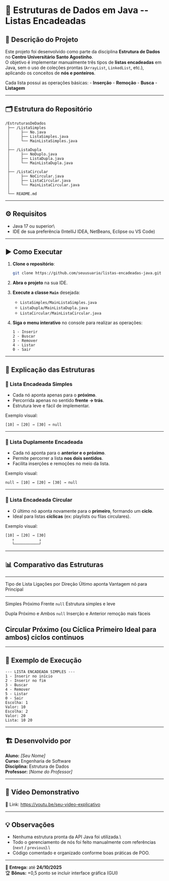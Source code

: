 # 🧩 Estruturas de Dados em Java -- Listas Encadeadas

## 📘 Descrição do Projeto

Este projeto foi desenvolvido como parte da disciplina **Estrutura de
Dados** no **Centro Universitário Santo Agostinho**.\
O objetivo é implementar manualmente três tipos de **listas encadeadas**
em Java, sem o uso de coleções prontas (`ArrayList`, `LinkedList`,
etc.), aplicando os conceitos de **nós e ponteiros**.

Cada lista possui as operações básicas: - **Inserção** - **Remoção** -
**Busca** - **Listagem**

------------------------------------------------------------------------

## 🗂 Estrutura do Repositório

    /EstruturasDeDados
     ├── /ListaSimples
     │     ├── No.java
     │     ├── ListaSimples.java
     │     └── MainListaSimples.java
     │
     ├── /ListaDupla
     │     ├── NoDuplo.java
     │     ├── ListaDupla.java
     │     └── MainListaDupla.java
     │
     ├── /ListaCircular
     │     ├── NoCircular.java
     │     ├── ListaCircular.java
     │     └── MainListaCircular.java
     │
     └── README.md

------------------------------------------------------------------------

## ⚙️ Requisitos

-   Java 17 ou superior\
-   IDE de sua preferência (IntelliJ IDEA, NetBeans, Eclipse ou VS Code)

------------------------------------------------------------------------

## ▶️ Como Executar

1.  **Clone o repositório**:

    ``` bash
    git clone https://github.com/seuusuario/listas-encadeadas-java.git
    ```

2.  **Abra o projeto** na sua IDE.

3.  **Execute a classe `Main`** desejada:

    -   `ListaSimples/MainListaSimples.java`
    -   `ListaDupla/MainListaDupla.java`
    -   `ListaCircular/MainListaCircular.java`

4.  **Siga o menu interativo** no console para realizar as operações:

        1 - Inserir
        2 - Buscar
        3 - Remover
        4 - Listar
        0 - Sair

------------------------------------------------------------------------

## 🧠 Explicação das Estruturas

### 🔹 Lista Encadeada Simples

-   Cada nó aponta apenas para o **próximo**.
-   Percorrida apenas no sentido **frente → trás**.
-   Estrutura leve e fácil de implementar.

Exemplo visual:

    [10] → [20] → [30] → null

------------------------------------------------------------------------

### 🔸 Lista Duplamente Encadeada

-   Cada nó aponta para o **anterior e o próximo**.
-   Permite percorrer a lista **nos dois sentidos**.
-   Facilita inserções e remoções no meio da lista.

Exemplo visual:

    null ← [10] ↔ [20] ↔ [30] → null

------------------------------------------------------------------------

### 🔁 Lista Encadeada Circular

-   O último nó aponta novamente para o **primeiro**, formando um
    **ciclo**.
-   Ideal para listas **cíclicas** (ex: playlists ou filas circulares).

Exemplo visual:

    [10] → [20] → [30]
       ↑           ↓
       └───────────┘

------------------------------------------------------------------------

## 📊 Comparativo das Estruturas

  ------------------------------------------------------------------------
  Tipo de Lista Ligações por   Direção   Último aponta    Vantagem
                nó                       para             Principal
  ------------- -------------- --------- ---------------- ----------------
  Simples       Próximo        Frente    `null`           Estrutura
                                                          simples e leve

  Dupla         Próximo e      Ambos     `null`           Inserção e
                Anterior                                  remoção mais
                                                          fáceis

  Circular      Próximo (ou    Cíclica   Primeiro         Ideal para
                ambos)                                    ciclos contínuos
  ------------------------------------------------------------------------

------------------------------------------------------------------------

## 💬 Exemplo de Execução

    --- LISTA ENCADEADA SIMPLES ---
    1 - Inserir no início
    2 - Inserir no fim
    3 - Buscar
    4 - Remover
    5 - Listar
    0 - Sair
    Escolha: 1
    Valor: 10
    Escolha: 2
    Valor: 20
    Lista: 10 20

------------------------------------------------------------------------

## 🏗️ Desenvolvido por

**Aluno:** *\[Seu Nome\]*\
**Curso:** Engenharia de Software\
**Disciplina:** Estrutura de Dados\
**Professor:** *\[Nome do Professor\]*

------------------------------------------------------------------------

## 🎥 Vídeo Demonstrativo

🔗 Link: <https://youtu.be/seu-video-explicativo>

------------------------------------------------------------------------

## 💡 Observações

-   Nenhuma estrutura pronta da API Java foi utilizada.\
-   Todo o gerenciamento de nós foi feito manualmente com referências
    (`next` / `previous`).\
-   Código comentado e organizado conforme boas práticas de POO.

------------------------------------------------------------------------

📅 **Entrega:** até **24/10/2025**\
🏆 **Bônus:** +0,5 ponto se incluir interface gráfica (GUI)
